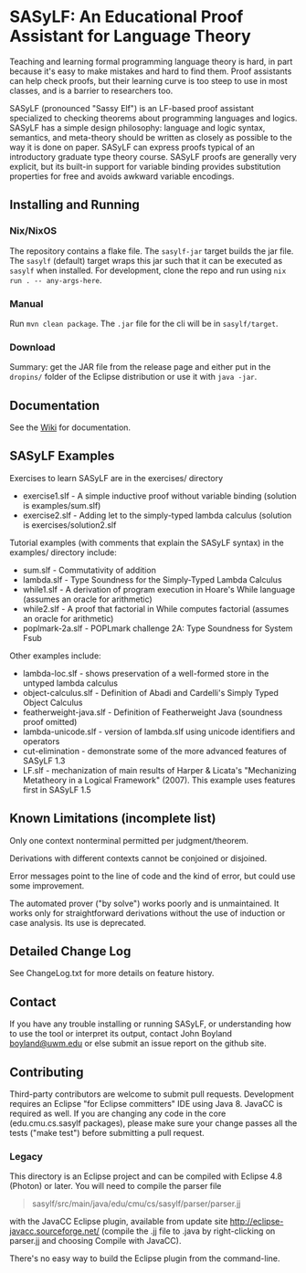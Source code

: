 # SASyLF: An Educational Proof Assistant for Language Theory

Teaching and learning formal programming language theory is hard, in part because it's easy to make mistakes and hard to find them.  Proof assistants can help check proofs, but their learning curve is too steep to use in most classes, and is a barrier to researchers too.

SASyLF (pronounced "Sassy Elf") is an LF-based proof assistant specialized to checking theorems about programming languages and logics.  SASyLF has a simple design philosophy: language and logic syntax, semantics, and meta-theory should be written as closely as possible to the way it is done on paper.  SASyLF can express proofs typical of an introductory graduate type theory course.  SASyLF proofs are generally very explicit, but its built-in support for variable binding provides substitution properties for free and avoids awkward variable encodings.

## Installing and Running

### Nix/NixOS

The repository contains a flake file. The `sasylf-jar` target builds the jar file.
The `sasylf` (default) target wraps this jar such that it can be executed as `sasylf` when installed.
For development, clone the repo and run using `nix run . -- any-args-here`.

### Manual

Run `mvn clean package`. The `.jar` file for the cli will be in `sasylf/target`.

### Download

Summary: get the JAR file from the release page and either put in the `dropins/` folder of the Eclipse distribution or use it with `java -jar`.

## Documentation

See the [Wiki](https://github.com/boyland/sasylf/wiki) for documentation.

## SASyLF Examples

Exercises to learn SASyLF are in the exercises/ directory
 * exercise1.slf - A simple inductive proof without variable binding
			(solution is examples/sum.slf)
 * exercise2.slf - Adding let to the simply-typed lambda calculus
			(solution is exercises/solution2.slf


Tutorial examples (with comments that explain the SASyLF syntax) in the
examples/ directory include:

 * sum.slf - Commutativity of addition
 * lambda.slf - Type Soundness for the Simply-Typed Lambda Calculus
 * while1.slf - A derivation of program execution in Hoare's While language
		(assumes an oracle for arithmetic)
 * while2.slf - A proof that factorial in While computes factorial
		(assumes an oracle for arithmetic)
 * poplmark-2a.slf - POPLmark challenge 2A: Type Soundness for System Fsub

Other examples include:
 * lambda-loc.slf - shows preservation of a well-formed store in the untyped lambda calculus
 * object-calculus.slf - Definition of Abadi and Cardelli's Simply Typed Object Calculus
 * featherweight-java.slf - Definition of Featherweight Java (soundness proof omitted)
 * lambda-unicode.slf - version of lambda.slf using unicode identifiers and operators
 * cut-elimination - demonstrate some of the more advanced features of SASyLF 1.3
 * LF.slf - mechanization of main results of Harper & Licata's "Mechanizing Metatheory in a Logical Framework" (2007).  This example uses features first in SASyLF 1.5


## Known Limitations (incomplete list)

Only one context nonterminal permitted per judgment/theorem.

Derivations with different contexts cannot be conjoined or disjoined.

Error messages point to the line of code and the kind of error, but could use some improvement.

The automated prover ("by solve") works poorly and is unmaintained.  It works only for straightforward derivations without the use of induction or case analysis.  Its use is deprecated.


## Detailed Change Log

See ChangeLog.txt for more details on feature history.


## Contact

If you have any trouble installing or running SASyLF, or understanding
how to use the tool or interpret its output, contact John Boyland
<boyland@uwm.edu> or else submit an issue report on the github site.


## Contributing

Third-party contributors are welcome to submit pull requests.  Development requires an Eclipse "for Eclipse committers" IDE using Java 8.  JavaCC is required as well.  If you are changing any code in the core (edu.cmu.cs.sasylf packages), please make sure your change passes all the tests ("make test") before submitting a pull request.

### Legacy

This directory is an Eclipse project and can be compiled with Eclipse 4.8
(Photon) or later.  You will need to compile the parser file

> sasylf/src/main/java/edu/cmu/cs/sasylf/parser/parser.jj 

with the JavaCC Eclipse plugin, available from update site
http://eclipse-javacc.sourceforge.net/ (compile the .jj file to .java
by right-clicking on parser.jj and choosing Compile with JavaCC).

There's no easy way to build the Eclipse plugin from the command-line.



